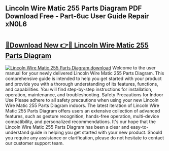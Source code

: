 ## Lincoln Wire Matic 255 Parts Diagram PDF Download Free - Part-6uc User Guide Repair xN0L6

# <h2><a href="http://dflxe2t.blite.top/?on=Lincoln+Wire+Matic+255+Parts+Diagram">🔗Download New 👉🔴 Lincoln Wire Matic 255 Parts Diagram</a></h2>

[![Lincoln Wire Matic 255 Parts Diagram download](https://i.imgur.com/lujVjoI.png)](http://dflxe2t.blite.top/?on=Lincoln+Wire+Matic+255+Parts+Diagram)
Welcome to the user manual for your newly delivered Lincoln Wire Matic 255 Parts Diagram. This comprehensive guide is intended to help you get started with your product and provide you with a thorough understanding of its features, functions, and capabilities. You will find step-by-step instructions for installation, operation, maintenance, and troubleshooting. Safety Precautions for Indoor Use Please adhere to all safety precautions when using your new Lincoln Wire Matic 255 Parts Diagram indoors. The latest iteration of Lincoln Wire Matic 255 Parts Diagram offers users an extensive collection of advanced features, such as gesture recognition, hands-free operation, multi-device compatibility, and personalized recommendations. It's our hope that the Lincoln Wire Matic 255 Parts Diagram has been a clear and easy-to-understand guide in helping you get started with your new product. Should you require any assistance or clarification, please do not hesitate to contact our customer support team.
